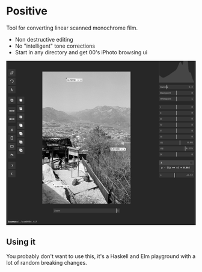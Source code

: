 # Positive

Tool for converting linear scanned monochrome film.

* Non destructive editing
* No "intelligent" tone corrections
* Start in any directory and get 00's iPhoto browsing ui

![](https://raw.githubusercontent.com/rl-king/positive/master/positive.png)

## Using it
You probably don't want to use this, it's a Haskell and Elm playground with a lot of random breaking changes.
